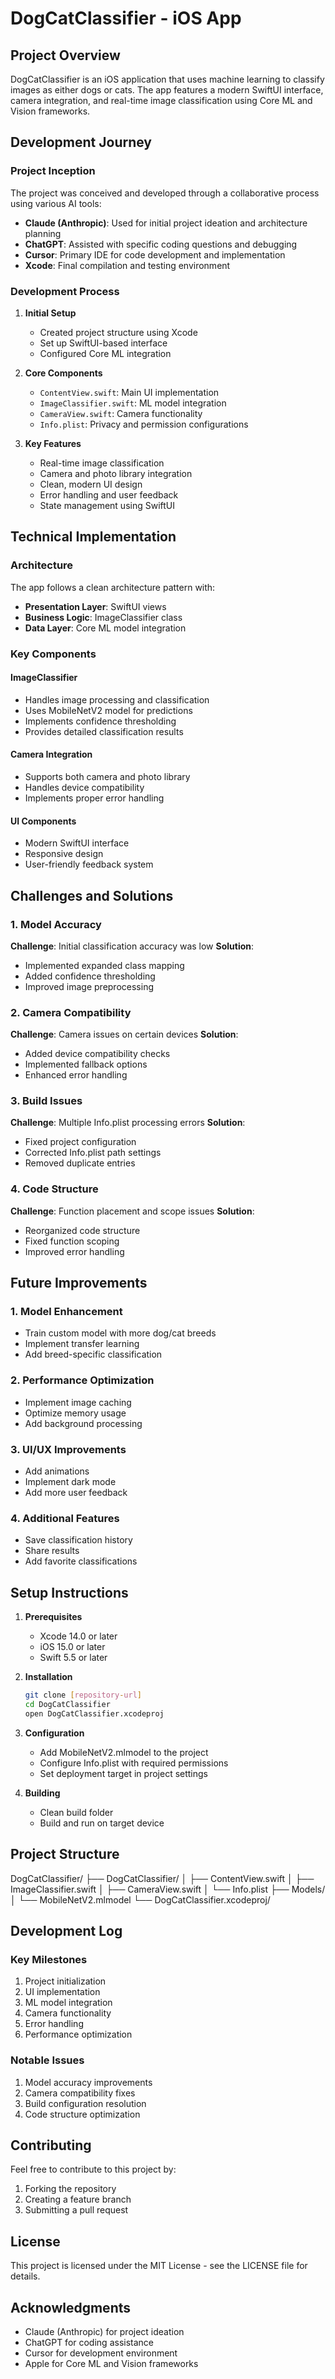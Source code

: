 # DogCatClassifier - iOS App

## Project Overview
DogCatClassifier is an iOS application that uses machine learning to classify images as either dogs or cats. The app features a modern SwiftUI interface, camera integration, and real-time image classification using Core ML and Vision frameworks.

## Development Journey

### Project Inception
The project was conceived and developed through a collaborative process using various AI tools:
- **Claude (Anthropic)**: Used for initial project ideation and architecture planning
- **ChatGPT**: Assisted with specific coding questions and debugging
- **Cursor**: Primary IDE for code development and implementation
- **Xcode**: Final compilation and testing environment

### Development Process
1. **Initial Setup**
   - Created project structure using Xcode
   - Set up SwiftUI-based interface
   - Configured Core ML integration

2. **Core Components**
   - `ContentView.swift`: Main UI implementation
   - `ImageClassifier.swift`: ML model integration
   - `CameraView.swift`: Camera functionality
   - `Info.plist`: Privacy and permission configurations

3. **Key Features**
   - Real-time image classification
   - Camera and photo library integration
   - Clean, modern UI design
   - Error handling and user feedback
   - State management using SwiftUI

## Technical Implementation

### Architecture
The app follows a clean architecture pattern with:
- **Presentation Layer**: SwiftUI views
- **Business Logic**: ImageClassifier class
- **Data Layer**: Core ML model integration

### Key Components

#### ImageClassifier
- Handles image processing and classification
- Uses MobileNetV2 model for predictions
- Implements confidence thresholding
- Provides detailed classification results

#### Camera Integration
- Supports both camera and photo library
- Handles device compatibility
- Implements proper error handling

#### UI Components
- Modern SwiftUI interface
- Responsive design
- User-friendly feedback system

## Challenges and Solutions

### 1. Model Accuracy
**Challenge**: Initial classification accuracy was low
**Solution**: 
- Implemented expanded class mapping
- Added confidence thresholding
- Improved image preprocessing

### 2. Camera Compatibility
**Challenge**: Camera issues on certain devices
**Solution**:
- Added device compatibility checks
- Implemented fallback options
- Enhanced error handling

### 3. Build Issues
**Challenge**: Multiple Info.plist processing errors
**Solution**:
- Fixed project configuration
- Corrected Info.plist path settings
- Removed duplicate entries

### 4. Code Structure
**Challenge**: Function placement and scope issues
**Solution**:
- Reorganized code structure
- Fixed function scoping
- Improved error handling

## Future Improvements

### 1. Model Enhancement
- Train custom model with more dog/cat breeds
- Implement transfer learning
- Add breed-specific classification

### 2. Performance Optimization
- Implement image caching
- Optimize memory usage
- Add background processing

### 3. UI/UX Improvements
- Add animations
- Implement dark mode
- Add more user feedback

### 4. Additional Features
- Save classification history
- Share results
- Add favorite classifications

## Setup Instructions

1. **Prerequisites**
   - Xcode 14.0 or later
   - iOS 15.0 or later
   - Swift 5.5 or later

2. **Installation**
   ```bash
   git clone [repository-url]
   cd DogCatClassifier
   open DogCatClassifier.xcodeproj
   ```

3. **Configuration**
   - Add MobileNetV2.mlmodel to the project
   - Configure Info.plist with required permissions
   - Set deployment target in project settings

4. **Building**
   - Clean build folder
   - Build and run on target device

## Project Structure
DogCatClassifier/
├── DogCatClassifier/
│ ├── ContentView.swift
│ ├── ImageClassifier.swift
│ ├── CameraView.swift
│ └── Info.plist
├── Models/
│ └── MobileNetV2.mlmodel
└── DogCatClassifier.xcodeproj/



## Development Log

### Key Milestones
1. Project initialization
2. UI implementation
3. ML model integration
4. Camera functionality
5. Error handling
6. Performance optimization

### Notable Issues
1. Model accuracy improvements
2. Camera compatibility fixes
3. Build configuration resolution
4. Code structure optimization

## Contributing
Feel free to contribute to this project by:
1. Forking the repository
2. Creating a feature branch
3. Submitting a pull request

## License
This project is licensed under the MIT License - see the LICENSE file for details.

## Acknowledgments
- Claude (Anthropic) for project ideation
- ChatGPT for coding assistance
- Cursor for development environment
- Apple for Core ML and Vision frameworks